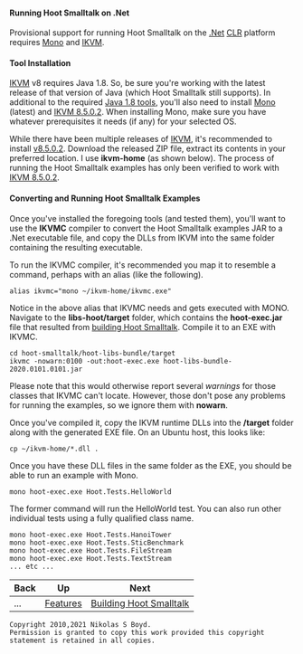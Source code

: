 #### Running Hoot Smalltalk on .Net ####

Provisional support for running Hoot Smalltalk on the [.Net][dot-net] [CLR][clr] platform requires
[Mono][mono-home] and [IKVM][ikvm-home].

#### Tool Installation

[IKVM][ikvm-home] v8 requires Java 1.8. So, be sure you're working with the latest release of that version of Java
(which Hoot Smalltalk still supports).
In additional to the required [Java 1.8 tools](../#platform-requirements), you'll also need to install
[Mono][mono-install] (latest) and [IKVM 8.5.0.2][ikvm-works].
When installing Mono, make sure you have whatever prerequisites it needs (if any) for your selected OS.

While there have been multiple releases of [IKVM][ikvm-releases], it's recommended to install [v8.5.0.2][ikvm-works].
Download the released ZIP file, extract its contents in your preferred location.
I use **ikvm-home** (as shown below).
The process of running the Hoot Smalltalk examples has only been verified to work with [IKVM 8.5.0.2][ikvm-works].

#### Converting and Running Hoot Smalltalk Examples

Once you've installed the foregoing tools (and tested them), you'll want to use the **IKVMC** compiler to convert
the Hoot Smalltalk examples JAR to a .Net executable file, and copy the DLLs from IKVM into the same folder containing
the resulting executable.

To run the IKVMC compiler, it's recommended you map it to resemble a command, perhaps with an alias (like the following).

```
alias ikvmc="mono ~/ikvm-home/ikvmc.exe"
```

Notice in the above alias that IKVMC needs and gets executed with MONO.
Navigate to the **libs-hoot/target** folder, which contains the **hoot-exec.jar** file that resulted from
[building Hoot Smalltalk](../#building-from-sources). Compile it to an EXE with IKVMC.

```
cd hoot-smalltalk/hoot-libs-bundle/target
ikvmc -nowarn:0100 -out:hoot-exec.exe hoot-libs-bundle-2020.0101.0101.jar
```

Please note that this would otherwise report several _warnings_ for those classes that IKVMC can't locate.
However, those don't pose any problems for running the examples, so we ignore them with **nowarn**.

Once you've compiled it, copy the IKVM runtime DLLs into the **/target** folder along with the generated EXE file.
On an Ubuntu host, this looks like:

```
cp ~/ikvm-home/*.dll .
```

Once you have these DLL files in the same folder as the EXE, you should be able to run an example with Mono.

```
mono hoot-exec.exe Hoot.Tests.HelloWorld
```

The former command will run the HelloWorld test.
You can also run other individual tests using a fully qualified class name.

```
mono hoot-exec.exe Hoot.Tests.HanoiTower
mono hoot-exec.exe Hoot.Tests.SticBenchmark
mono hoot-exec.exe Hoot.Tests.FileStream
mono hoot-exec.exe Hoot.Tests.TextStream
... etc ...
```


| **Back** | **Up** | **Next** |
| -------- | ------ | -------- |
| ... | [Features](../#features) | [Building Hoot Smalltalk](../#build-from-sources) |

```
Copyright 2010,2021 Nikolas S Boyd.
Permission is granted to copy this work provided this copyright statement is retained in all copies.
```


[dot-net-install]: https://docs.microsoft.com/en-us/dotnet/core/tools/dotnet-install-script
[dot-net]: https://en.wikipedia.org/wiki/.NET_Framework
[clr]: https://en.wikipedia.org/wiki/Common_Language_Runtime "Common Language Runtime"
[mono-home]: https://www.mono-project.com/
[mono-install]: https://www.mono-project.com/docs/getting-started/install/
[ikvm-home]: http://www.ikvm.net/
[ikvm-releases]: https://github.com/wwrd/ikvm8/releases
[ikvm-works]: https://github.com/wwrd/ikvm8/releases/tag/8.5.0.2
